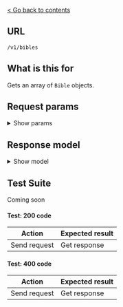 [< Go back to contents](../README.md)

## URL

`/v1/bibles`

## What is this for

Gets an array of `Bible` objects.

## Request params

<details><summary>Show params</summary>

```TypeScript
{
  language?: string;
  abbreviation?: string;
  name?: string;
  ids?: string;
  'include-full-details'?: boolean;
}
```

</details>

## Response model

<details><summary>Show model</summary>

```TypeScript
{
  data: [
    {
      id: string;
      dblId: string;
      abbreviation: string;
      abbreviationLocal: string;
      language: {
        id: string;
        name: string;
        nameLocal: string;
        script: string;
        scriptDirection: string;
      };
      countries: [
        {
          id: string;
          name: string;
          nameLocal: string;
        },
      ];
      name: string;
      nameLocal: string;
      description: string;
      descriptionLocal: string;
      relatedDbl: string;
      type: string;
      updatedAt: string | Date;
      audioBibles: [
        {
          id: string;
          name: string;
          nameLocal: string;
          description: string;
          descriptionLocal: string;
        },
      ];
    },
  ];
}
```

</details>

## Test Suite

Coming soon

#### Test: 200 code

| Action       | Expected result |
| ------------ | --------------- |
| Send request | Get response    |

#### Test: 400 code

| Action       | Expected result |
| ------------ | --------------- |
| Send request | Get response    |
